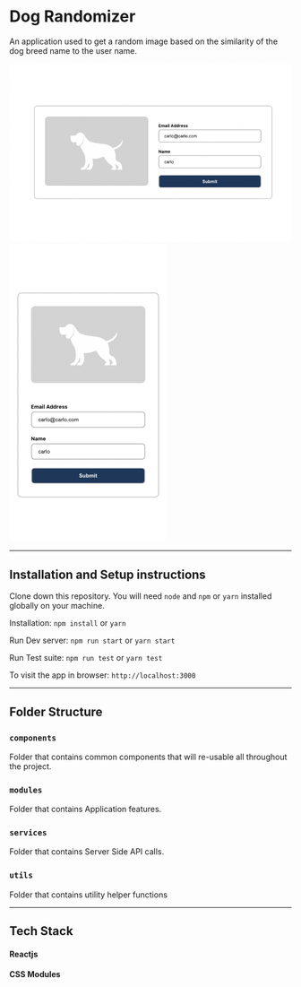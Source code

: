 # Dog Randomizer
An application used to get a random image based on the similarity of the dog breed name to the user name.

![Alt text](/public/screenshot_Desktop.png "Title")
![Alt text](/public/screenshot_Mobile.png "Title")

------

## Installation and Setup instructions

Clone down this repository. You will need `node` and `npm` or `yarn` installed globally on your machine.

Installation:  `npm install` or `yarn`

Run Dev server:  `npm run start` or `yarn start`

Run Test suite:  `npm run test` or `yarn test`

To visit the app in browser: `http://localhost:3000`

------

## Folder Structure

### `components`
Folder that contains common components that will re-usable all throughout the project.

### `modules`
Folder that contains Application features.

### `services`
Folder that contains Server Side API calls.

### `utils`
Folder that contains utility helper functions

------

## Tech Stack
#### Reactjs
#### CSS Modules